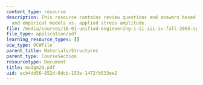 ```yaml
---
content_type: resource
description: This resource contains review questions and answers based on cyclic loading,
  and empirical models vs. applied stress amplitude.
file: /media/courses/16-01-unified-engineering-i-ii-iii-iv-fall-2005-spring-2006/ecb4dd56852d6dcb153e1472fb533ee2_mudgm20.pdf
file_type: application/pdf
learning_resource_types: []
ocw_type: OCWFile
parent_title: Materials/Structures
parent_type: CourseSection
resourcetype: Document
title: mudgm20.pdf
uid: ecb4dd56-852d-6dcb-153e-1472fb533ee2
---
```

